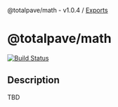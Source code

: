 @totalpave/math - v1.0.4 / [Exports](modules.md)

# @totalpave/math

[![Build Status](https://travis-ci.org/totalpave/math.svg?branch=master)](https://travis-ci.org/totalpave/math)

## Description

TBD
